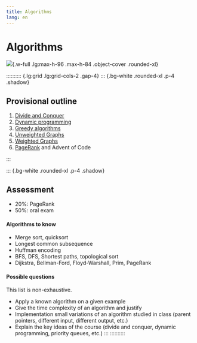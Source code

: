 ```yaml
---
title: Algorithms
lang: en
---
```


# Algorithms

![](/images/SA4T.webp){.w-full .lg:max-h-96 .max-h-84 .object-cover .rounded-xl}

:::::::::: {.lg:grid .lg:grid-cols-2 .gap-4}
::: {.bg-white .rounded-xl .p-4 .shadow}

## Provisional outline

1. [Divide and Conquer](/SA4T/slides/01-divide-and-conquer)
2. [Dynamic programming](/SA4T/slides/02-dynamic-programming)
3. [Greedy algorithms](/SA4T/slides/03-greedy)
4. [Unweighted Graphs](/SA4T/slides/04-graphs)
5. [Weighted Graphs](/SA4T/slides/05-graphs)
6. [PageRank](/SA4T/slides/06-pagerank) and Advent of Code

:::

::: {.bg-white .rounded-xl .p-4 .shadow}
## Assessment

- 20%: PageRank
- 50%: oral exam

#### Algorithms to know

- Merge sort, quicksort
- Longest common subsequence
- Huffman encoding
- BFS, DFS, Shortest paths, topological sort
- Dijkstra, Bellman-Ford, Floyd-Warshall, Prim, PageRank

#### Possible questions

This list is non-exhaustive.

- Apply a known algorithm on a given example
- Give the time complexity of an algorithm and justify
- Implementation small variations of an algorithm studied in class
  (parent pointers, different input, different output, etc.)
- Explain the key ideas of the course (divide and conquer, dynamic programming, priority queues, etc.)
:::
::::::::::
